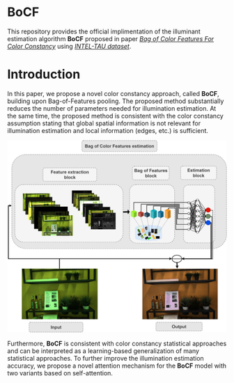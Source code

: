 # BoCF
This repository provides the official implimentation of the illuminant estimation algorithm **BoCF** proposed in paper *[Bag of Color Features For Color Constancy](https://ieeexplore.ieee.org/document/9130881)*  using *[INTEL-TAU dataset](http://urn.fi/urn:nbn:fi:att:f8b62270-d471-4036-b427-f21bce32b965)*. 

# Introduction
In this paper, we propose a novel color constancy approach, called **BoCF**, building upon Bag-of-Features pooling. The proposed method substantially reduces the number of parameters needed for illumination estimation. At the same time, the proposed method is consistent  with the color constancy assumption stating that global spatial information is not relevant for illumination estimation and local information (edges, etc.) is sufficient. 

<img src="figures/intro22.jpg" width="600">

Furthermore, **BoCF** is consistent with color constancy statistical approaches and can be interpreted as a learning-based generalization of many statistical approaches. To further improve the illumination estimation accuracy, we propose a novel attention mechanism for the **BoCF** model with two variants based on self-attention.
